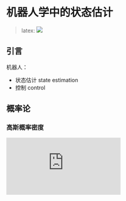 # 机器人学中的状态估计

> latex: ![](https://latex.codecogs.com/svg.latex?\\pi)

## 引言

机器人：
+ 状态估计 state estimation
+ 控制 control

## 概率论

### 高斯概率密度

![](https://latex.codecogs.com/svg.latex?p)
